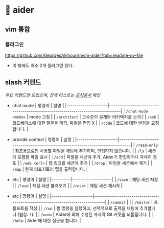 # 󰏢 aider


## vim 통합

### 플러그인

https://github.com/GeorgesAlkhouri/nvim-aider?tab=readme-ov-file

- 이 밖에도 최소 2개 플러그인 있다.


## slash 커맨드

_주요 커맨드만 모았으며, 전체 리스트는 [공식문서](https://aider.chat/docs/usage/commands.html) 확인_

- chat mode
  | 명령어              | 설명                                                                           |
  |---------------------|--------------------------------------------------------------------------------|
  | `/chat-mode <mode>` | mode 고정                                                                      |
  | `/architect`        | 고수준의 설계와 아키텍처를 논의                                                |
  | `/ask`              | 코드베이스에 대한 질문을 하되, 파일을 편집 X                                   |
  | `/code`             | 코드에 대한 변경을 요청합니다.                                                 |

- provide context
  | 명령어              | 설명                                                                           |
  |---------------------|--------------------------------------------------------------------------------|
  | `/read-only`        | 참조용으로만 사용할 파일을 채팅에 추가하며, 편집하지 않습니다.                 |
  | `/ls`               | 세션에 포함된 파일 표시                                                        |
  | `/add`              | 파일을 세션에 추가, Aider가 편집하거나 자세히 검토                             |
  | `/web <url>`        | 웹 링크를 세션에 추가                                                          |
  | `/drop`             | 파일을 세션에서 제거                                                           |
  | `/map`              | 현재 리포지토리 맵을 출력합니다.                                               |

- etc
  | 명령어   | 설명               |
  |----------|--------------------|
  | `/save`  | 채팅 세션 저장     |
  | `/load`  | 채팅 세션 불러오기 |
  | `/reset` | 채팅 세션 재시작   |

- etc
  | 명령어              | 설명                                                                           |
  |---------------------|--------------------------------------------------------------------------------|
  | `/commit`           |  |
  | `/editor`           | 프롬프트를 작성                                                                |
  | `/run`              | 셸 명령을 실행하고, 선택적으로 출력을 채팅에 추가합니다 (별칭: `!`).           |
  | `/undo`             | Aider에 의해 수행된 마지막 Git 커밋을 되돌립니다.                              |
  | `/help`             | Aider에 대한 질문을 합니다.                                                    |

